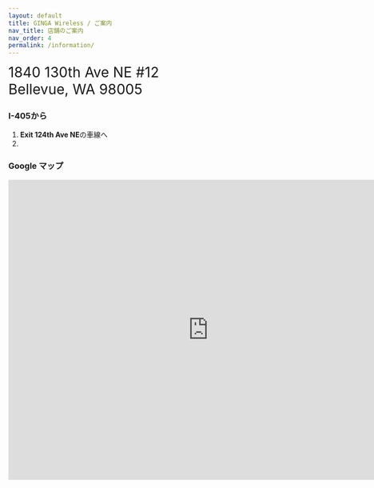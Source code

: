 ```yaml
---
layout: default
title: GINGA Wireless / ご案内
nav_title: 店舗のご案内
nav_order: 4
permalink: /information/
---
```

<main>
  <div class="container">
    <div class="row">
      <div class="col-md-6">
        <span style="font-size: 200%;">1840 130th Ave NE #12<br>Bellevue, WA 98005</span>
        <div class="row">
          <div class="col-md-6">
            <div class="panel panel-info">
              <div class="panel-heading">
                <h3 class="panel-title">I-405から</h3>
              </div>
              <ol class="list-group">
                <li class="list-group-item>WA-520へ</li>
                <li class="list-group-item><strong>Exit 124th Ave NE</strong>の車線へ</li>
                <li class="list-group-item>Northup Way (NE 20th St)で左折</li>
              </ol>
            </div>
          </div>
          <div class="col-md-6">
          </div>
        </div>
      </div>
      <article class="col-md-6">
        <div class="panel panel-info">
          <div class="panel-heading">
            <h3 class="panel-title">Google マップ</h3>
          </div>
          <div class="panel-body">
            <div class="embed-responsive embed-responsive-4by3">
              <iframe class="embed-responsive-item" src="https://www.google.com/maps/embed?pb=!1m18!1m12!1m3!1d2688.953560301375!2d-122.16806068436878!3d47.62703397918614!2m3!1f0!2f0!3f0!3m2!1i1024!2i768!4f13.1!3m3!1m2!1s0x54906cfeaf3c8567%3A0x1bd37b37ad31b1cf!2sGINGA+Wireless%2C+1840+130th+Ave+NE+%2312%2C+Bellevue%2C+WA+98005%2C+USA!5e0!3m2!1sen!2sjp!4v1465596994117" width="800" height="600" frameborder="0" style="border:0" allowfullscreen></iframe>
            </div>
          </div>
        </div>
      </article>
    </div>
  </div>
</main>
